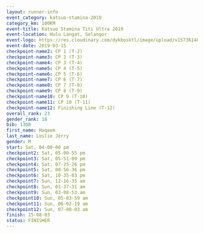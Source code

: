 ```yaml
--- 
layout: runner-info 
event_category: katsuo-stamina-2019 
category_km: 100KM 
event-title: Katsuo Stamina Titi Ultra 2019 
event-location: Hulu Langat, Selangor 
event-logo: https://res.cloudinary.com/dykbosktl/image/upload/v1573614825/Logo/Logo_p7ft6n.png 
event-date: 2019-03-15 
checkpoint-name2: CP 1 (T-2) 
checkpoint-name3: CP 2 (T-3) 
checkpoint-name4: CP 3 (T-4) 
checkpoint-name5: CP 4 (T-5) 
checkpoint-name6: CP 5 (T-6) 
checkpoint-name7: CP 6 (T-7) 
checkpoint-name8: CP 7 (T-8) 
checkpoint-name9: CP 8 (T-9) 
checkpoint-name10: CP 9 (T-10) 
checkpoint-name11: CP 10 (T-11) 
checkpoint-name12: Finishing Line (T-12) 
overall_rank: 23
gender_rank: 18
bib: 1308
first_name: Haqeem
last_name: Leslie Jerry
gender: M
start: Sat, 04-00-00 pm
checkpoint2: Sat, 05-00-55 pm
checkpoint3: Sat, 05-51-09 pm
checkpoint4: Sat, 07-25-26 pm
checkpoint5: Sat, 08-56-36 pm
checkpoint6: Sat, 10-35-03 pm
checkpoint7: Sun, 12-16-35 am
checkpoint8: Sun, 01-37-31 am
checkpoint9: Sun, 03-08-53 am
checkpoint10: Sun, 05-03-59 am
checkpoint11: Sun, 06-02-19 am
checkpoint12: Sun, 07-08-03 am
finish: 15-08-03
status: FINISHER
--- 
```

